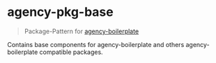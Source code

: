 # agency-pkg-base

>Package-Pattern for [agency-boilerplate](https://github.com/StephanGerbeth/agency-boilerplate)

Contains base components for agency-boilerplate and others agency-boilerplate compatible packages.
